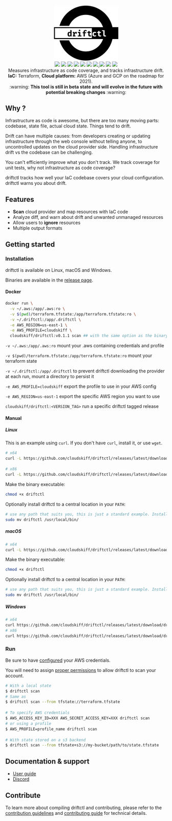 <p align="center">
  <img width="201" src="assets/icon.svg" alt="Driftctl"><br>
  <img src="https://circleci.com/gh/cloudskiff/driftctl.svg?style=shield"/>
  <img src="https://goreportcard.com/badge/github.com/cloudskiff/driftctl"/>
  <img src="https://img.shields.io/github/license/cloudskiff/driftctl">
  <img src="https://img.shields.io/github/v/release/cloudskiff/driftctl">
  <img src="https://img.shields.io/github/go-mod/go-version/cloudskiff/driftctl">
  <img src="https://img.shields.io/github/downloads/cloudskiff/driftctl/total.svg"/>
  <a href="https://codecov.io/gh/cloudskiff/driftctl">
    <img src="https://codecov.io/gh/cloudskiff/driftctl/branch/main/graph/badge.svg?token=8C5R02G5S7"/>
  </a>
  <img src="https://img.shields.io/docker/pulls/cloudskiff/driftctl"/>
  <img src="https://img.shields.io/microbadger/layers/cloudskiff/driftctl"/>
  <img src="https://img.shields.io/docker/image-size/cloudskiff/driftctl"/>

<br>
  Measures infrastructure as code coverage, and tracks infrastructure drift.<br>
  <strong>IaC:</strong> Terraform, <strong>Cloud platform:</strong> AWS (Azure and GCP on the roadmap for 2021).<br>
  :warning: <strong>This tool is still in beta state and will evolve in the future with potential breaking changes</strong> :warning:
</p>

## Why ?

Infrastructure as code is awesome, but there are too many moving parts: codebase, state file, actual cloud state. Things tend to drift.

Drift can have multiple causes: from developers creating or updating infrastructure through the web console without telling anyone, to uncontrolled updates on the cloud provider side. Handling infrastructure drift vs the codebase can be challenging.

You can't efficiently improve what you don't track. We track coverage for unit tests, why not infrastructure as code coverage?

driftctl tracks how well your IaC codebase covers your cloud configuration. driftctl warns you about drift.

## Features

- **Scan** cloud provider and map resources with IaC code
- Analyze diff, and warn about drift and unwanted unmanaged resources
- Allow users to **ignore** resources
- Multiple output formats

## Getting started

### Installation

driftctl is available on Linux, macOS and Windows.

Binaries are available in the [release page](https://github.com/cloudskiff/driftctl/releases).

#### Docker

```bash
docker run \
  -v ~/.aws:/app/.aws:ro \
  -v $(pwd)/terraform.tfstate:/app/terraform.tfstate:ro \
  -v ~/.driftctl:/app/.driftctl \
  -e AWS_REGION=us-east-1 \
  -e AWS_PROFILE=cloudskiff \
  cloudskiff/driftctl:v0.1.1 scan ## with the same option as the binary version
```

`-v ~/.aws:/app/.aws:ro` mount your .aws containing credentials and profile

`-v $(pwd)/terraform.tfstate:/app/terraform.tfstate:ro` mount your terraform state

`-v ~/.driftctl:/app/.driftctl` to prevent driftctl downloading the provider at each run, mount a directory to persist it

`-e AWS_PROFILE=cloudskiff` export the profile to use in your AWS config

`-e AWS_REGION=us-east-1` export the specific AWS region you want to use

`cloudskiff/driftctl:<VERSION_TAG>` run a specific driftctl tagged release

#### Manual

##### Linux

This is an example using `curl`. If you don't have `curl`, install it, or use `wget`.

```bash
# x64
curl -L https://github.com/cloudskiff/driftctl/releases/latest/download/driftctl_linux_amd64 -o driftctl

# x86
curl -L https://github.com/cloudskiff/driftctl/releases/latest/download/driftctl_linux_386 -o driftctl
```

Make the binary executable:

```bash
chmod +x driftctl
```

Optionally install driftctl to a central location in your `PATH`:

```bash
# use any path that suits you, this is just a standard example. Install sudo if needed. 
sudo mv driftctl /usr/local/bin/
```

##### macOS

```bash
# x64
curl -L https://github.com/cloudskiff/driftctl/releases/latest/download/driftctl_darwin_amd64 -o driftctl
```

Make the binary executable:

```bash
chmod +x driftctl
```

Optionally install driftctl to a central location in your `PATH`:

```bash
# use any path that suits you, this is just a standard example. Install sudo if needed. 
sudo mv driftctl /usr/local/bin/
```

##### Windows

```bash
# x64
curl https://github.com/cloudskiff/driftctl/releases/latest/download/driftctl_windows_amd64.exe -o driftctl.exe
# x86
curl https://github.com/cloudskiff/driftctl/releases/latest/download/driftctl_windows_386.exe -o driftctl.exe
```

### Run

Be sure to have [configured](https://docs.aws.amazon.com/cli/latest/userguide/cli-configure-files.html) your AWS credentials.

You will need to assign [proper permissions](doc/cmd/scan/supported_resources/aws.md#least-privileged-policy) to allow driftctl to scan your account.

```bash
# With a local state
$ driftctl scan
# Same as
$ driftctl scan --from tfstate://terraform.tfstate

# To specify AWS credentials
$ AWS_ACCESS_KEY_ID=XXX AWS_SECRET_ACCESS_KEY=XXX driftctl scan
# or using a profile
$ AWS_PROFILE=profile_name driftctl scan

# With state stored on a s3 backend
$ driftctl scan --from tfstate+s3://my-bucket/path/to/state.tfstate
```
## Documentation & support

- [User guide](doc/README.md)
- [Discord](https://discord.gg/eYGHUa75Q2)

## Contribute

To learn more about compiling driftctl and contributing, please refer to the [contribution guidelines](.github/CONTRIBUTING.md) and [contributing guide](doc/contributing/README.md) for technical details.
